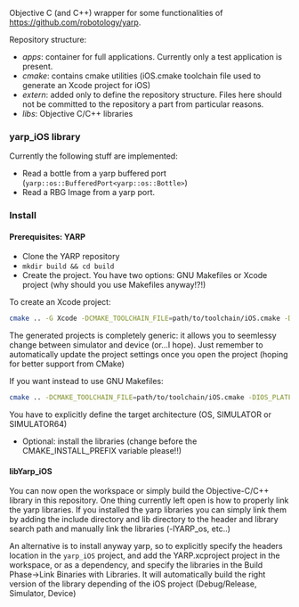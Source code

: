 Objective C (and C++) wrapper for some functionalities of https://github.com/robotology/yarp.

Repository structure:

- *apps*: container for full applications. Currently only a test application is present.
- *cmake*: contains cmake utilities (iOS.cmake toolchain file used to generate an Xcode project for iOS)
- *extern*: added only to define the repository structure. Files here should not be committed to the repository a part from particular reasons.
- *libs*: Objective C/C++ libraries

### yarp_iOS library
Currently the following stuff are implemented:

- Read a bottle from a yarp buffered port (`yarp::os::BufferedPort<yarp::os::Bottle>`)
- Read a RBG Image from a yarp port.

### Install

#### Prerequisites: YARP

- Clone the YARP repository
- `mkdir build && cd build`
- Create the project. You have two options: GNU Makefiles or Xcode project (why should you use Makefiles anyway!?!)

To create an Xcode project: 
```bash 
cmake .. -G Xcode -DCMAKE_TOOLCHAIN_FILE=path/to/toolchain/iOS.cmake -DCREATE_LIB_MATH:BOOL=NO -DSKIP_ACE:BOOL=YES -DCREATE_SHARED_LIBRARY:BOOL=NO -DCREATE_YARPDATADUMPER:BOOL=NO -DCREATE_YARPMANAGER_CONSOLE:BOOL=NO -DYARP_COMPILE_EXECUTABLES:BOOL=NO -DYARP_USE_LIBEDIT:BOOL=NO
````

The generated projects is completely generic: it allows you to seemlessy change between simulator and device (or...I hope). Just remember to automatically update the project settings once you open the project (hoping for better support from CMake)

If you want instead to use GNU Makefiles: 
```bash
cmake .. -DCMAKE_TOOLCHAIN_FILE=path/to/toolchain/iOS.cmake -DIOS_PLATFORM=SIMULATOR64 | SIMULATOR | OS -DCREATE_LIB_MATH:BOOL=NO -DSKIP_ACE:BOOL=YES -DCREATE_SHARED_LIBRARY:BOOL=NO -DCREATE_YARPDATADUMPER:BOOL=NO -DCREATE_YARPMANAGER_CONSOLE:BOOL=NO -DYARP_COMPILE_EXECUTABLES:BOOL=NO -DYARP_USE_LIBEDIT:BOOL=NO
``` 
You have to explicitly define the target architecture (OS, SIMULATOR or SIMULATOR64)

- Optional: install the libraries (change before the CMAKE_INSTALL_PREFIX variable please!!)

#### libYarp_iOS

You can now open the workspace or simply build the Objective-C/C++ library in this repository. One thing currently left open is how to properly link the yarp libraries. If you installed the yarp libraries you can simply link them by adding the include directory and lib directory to the header and library search path and manually link the libraries (-lYARP_os, etc..)

An alternative is to install anyway yarp, so to explicitly specify the headers location in the `yarp_iOS` project, and add the YARP.xcproject project in the workspace, or as a dependency, and specify the libraries in the Build Phase->Link Binaries with Libraries. It will automatically build the right version of the library depending of the iOS project (Debug/Release, Simulator, Device)

